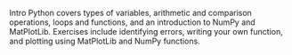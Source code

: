 Intro Python covers types of variables, arithmetic and comparison operations, loops and functions, and an introduction to NumPy and MatPlotLib.
Exercises include identifying errors, writing your own function, and plotting using MatPlotLib and NumPy functions.
